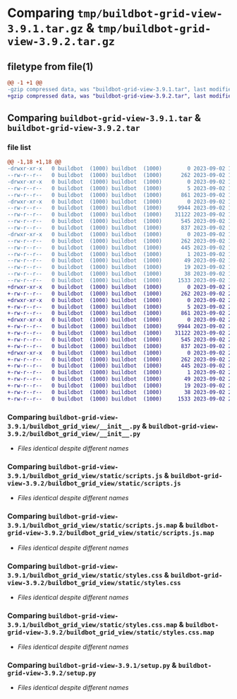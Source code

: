 # Comparing `tmp/buildbot-grid-view-3.9.1.tar.gz` & `tmp/buildbot-grid-view-3.9.2.tar.gz`

## filetype from file(1)

```diff
@@ -1 +1 @@
-gzip compressed data, was "buildbot-grid-view-3.9.1.tar", last modified: Sat Sep  2 16:04:01 2023, max compression
+gzip compressed data, was "buildbot-grid-view-3.9.2.tar", last modified: Sat Sep  2 20:52:12 2023, max compression
```

## Comparing `buildbot-grid-view-3.9.1.tar` & `buildbot-grid-view-3.9.2.tar`

### file list

```diff
@@ -1,18 +1,18 @@
-drwxr-xr-x   0 buildbot  (1000) buildbot  (1000)        0 2023-09-02 16:04:01.153432 buildbot-grid-view-3.9.1/
--rw-r--r--   0 buildbot  (1000) buildbot  (1000)      262 2023-09-02 16:04:01.153432 buildbot-grid-view-3.9.1/PKG-INFO
-drwxr-xr-x   0 buildbot  (1000) buildbot  (1000)        0 2023-09-02 16:04:01.153432 buildbot-grid-view-3.9.1/buildbot_grid_view/
--rw-r--r--   0 buildbot  (1000) buildbot  (1000)        5 2023-09-02 16:04:01.000000 buildbot-grid-view-3.9.1/buildbot_grid_view/VERSION
--rw-r--r--   0 buildbot  (1000) buildbot  (1000)      861 2023-09-02 16:00:07.000000 buildbot-grid-view-3.9.1/buildbot_grid_view/__init__.py
-drwxr-xr-x   0 buildbot  (1000) buildbot  (1000)        0 2023-09-02 16:04:01.153432 buildbot-grid-view-3.9.1/buildbot_grid_view/static/
--rw-r--r--   0 buildbot  (1000) buildbot  (1000)     9944 2023-09-02 16:04:01.000000 buildbot-grid-view-3.9.1/buildbot_grid_view/static/scripts.js
--rw-r--r--   0 buildbot  (1000) buildbot  (1000)    31122 2023-09-02 16:04:01.000000 buildbot-grid-view-3.9.1/buildbot_grid_view/static/scripts.js.map
--rw-r--r--   0 buildbot  (1000) buildbot  (1000)      545 2023-09-02 16:04:01.000000 buildbot-grid-view-3.9.1/buildbot_grid_view/static/styles.css
--rw-r--r--   0 buildbot  (1000) buildbot  (1000)      837 2023-09-02 16:04:01.000000 buildbot-grid-view-3.9.1/buildbot_grid_view/static/styles.css.map
-drwxr-xr-x   0 buildbot  (1000) buildbot  (1000)        0 2023-09-02 16:04:01.153432 buildbot-grid-view-3.9.1/buildbot_grid_view.egg-info/
--rw-r--r--   0 buildbot  (1000) buildbot  (1000)      262 2023-09-02 16:04:01.000000 buildbot-grid-view-3.9.1/buildbot_grid_view.egg-info/PKG-INFO
--rw-r--r--   0 buildbot  (1000) buildbot  (1000)      445 2023-09-02 16:04:01.000000 buildbot-grid-view-3.9.1/buildbot_grid_view.egg-info/SOURCES.txt
--rw-r--r--   0 buildbot  (1000) buildbot  (1000)        1 2023-09-02 16:04:01.000000 buildbot-grid-view-3.9.1/buildbot_grid_view.egg-info/dependency_links.txt
--rw-r--r--   0 buildbot  (1000) buildbot  (1000)       49 2023-09-02 16:04:01.000000 buildbot-grid-view-3.9.1/buildbot_grid_view.egg-info/entry_points.txt
--rw-r--r--   0 buildbot  (1000) buildbot  (1000)       19 2023-09-02 16:04:01.000000 buildbot-grid-view-3.9.1/buildbot_grid_view.egg-info/top_level.txt
--rw-r--r--   0 buildbot  (1000) buildbot  (1000)       38 2023-09-02 16:04:01.153432 buildbot-grid-view-3.9.1/setup.cfg
--rw-r--r--   0 buildbot  (1000) buildbot  (1000)     1533 2023-09-02 16:00:07.000000 buildbot-grid-view-3.9.1/setup.py
+drwxr-xr-x   0 buildbot  (1000) buildbot  (1000)        0 2023-09-02 20:52:12.615054 buildbot-grid-view-3.9.2/
+-rw-r--r--   0 buildbot  (1000) buildbot  (1000)      262 2023-09-02 20:52:12.615054 buildbot-grid-view-3.9.2/PKG-INFO
+drwxr-xr-x   0 buildbot  (1000) buildbot  (1000)        0 2023-09-02 20:52:12.611055 buildbot-grid-view-3.9.2/buildbot_grid_view/
+-rw-r--r--   0 buildbot  (1000) buildbot  (1000)        5 2023-09-02 20:52:12.000000 buildbot-grid-view-3.9.2/buildbot_grid_view/VERSION
+-rw-r--r--   0 buildbot  (1000) buildbot  (1000)      861 2023-09-02 20:48:25.000000 buildbot-grid-view-3.9.2/buildbot_grid_view/__init__.py
+drwxr-xr-x   0 buildbot  (1000) buildbot  (1000)        0 2023-09-02 20:52:12.615054 buildbot-grid-view-3.9.2/buildbot_grid_view/static/
+-rw-r--r--   0 buildbot  (1000) buildbot  (1000)     9944 2023-09-02 20:52:12.000000 buildbot-grid-view-3.9.2/buildbot_grid_view/static/scripts.js
+-rw-r--r--   0 buildbot  (1000) buildbot  (1000)    31122 2023-09-02 20:52:12.000000 buildbot-grid-view-3.9.2/buildbot_grid_view/static/scripts.js.map
+-rw-r--r--   0 buildbot  (1000) buildbot  (1000)      545 2023-09-02 20:52:12.000000 buildbot-grid-view-3.9.2/buildbot_grid_view/static/styles.css
+-rw-r--r--   0 buildbot  (1000) buildbot  (1000)      837 2023-09-02 20:52:12.000000 buildbot-grid-view-3.9.2/buildbot_grid_view/static/styles.css.map
+drwxr-xr-x   0 buildbot  (1000) buildbot  (1000)        0 2023-09-02 20:52:12.611055 buildbot-grid-view-3.9.2/buildbot_grid_view.egg-info/
+-rw-r--r--   0 buildbot  (1000) buildbot  (1000)      262 2023-09-02 20:52:12.000000 buildbot-grid-view-3.9.2/buildbot_grid_view.egg-info/PKG-INFO
+-rw-r--r--   0 buildbot  (1000) buildbot  (1000)      445 2023-09-02 20:52:12.000000 buildbot-grid-view-3.9.2/buildbot_grid_view.egg-info/SOURCES.txt
+-rw-r--r--   0 buildbot  (1000) buildbot  (1000)        1 2023-09-02 20:52:12.000000 buildbot-grid-view-3.9.2/buildbot_grid_view.egg-info/dependency_links.txt
+-rw-r--r--   0 buildbot  (1000) buildbot  (1000)       49 2023-09-02 20:52:12.000000 buildbot-grid-view-3.9.2/buildbot_grid_view.egg-info/entry_points.txt
+-rw-r--r--   0 buildbot  (1000) buildbot  (1000)       19 2023-09-02 20:52:12.000000 buildbot-grid-view-3.9.2/buildbot_grid_view.egg-info/top_level.txt
+-rw-r--r--   0 buildbot  (1000) buildbot  (1000)       38 2023-09-02 20:52:12.615054 buildbot-grid-view-3.9.2/setup.cfg
+-rw-r--r--   0 buildbot  (1000) buildbot  (1000)     1533 2023-09-02 20:48:25.000000 buildbot-grid-view-3.9.2/setup.py
```

### Comparing `buildbot-grid-view-3.9.1/buildbot_grid_view/__init__.py` & `buildbot-grid-view-3.9.2/buildbot_grid_view/__init__.py`

 * *Files identical despite different names*

### Comparing `buildbot-grid-view-3.9.1/buildbot_grid_view/static/scripts.js` & `buildbot-grid-view-3.9.2/buildbot_grid_view/static/scripts.js`

 * *Files identical despite different names*

### Comparing `buildbot-grid-view-3.9.1/buildbot_grid_view/static/scripts.js.map` & `buildbot-grid-view-3.9.2/buildbot_grid_view/static/scripts.js.map`

 * *Files identical despite different names*

### Comparing `buildbot-grid-view-3.9.1/buildbot_grid_view/static/styles.css` & `buildbot-grid-view-3.9.2/buildbot_grid_view/static/styles.css`

 * *Files identical despite different names*

### Comparing `buildbot-grid-view-3.9.1/buildbot_grid_view/static/styles.css.map` & `buildbot-grid-view-3.9.2/buildbot_grid_view/static/styles.css.map`

 * *Files identical despite different names*

### Comparing `buildbot-grid-view-3.9.1/setup.py` & `buildbot-grid-view-3.9.2/setup.py`

 * *Files identical despite different names*

